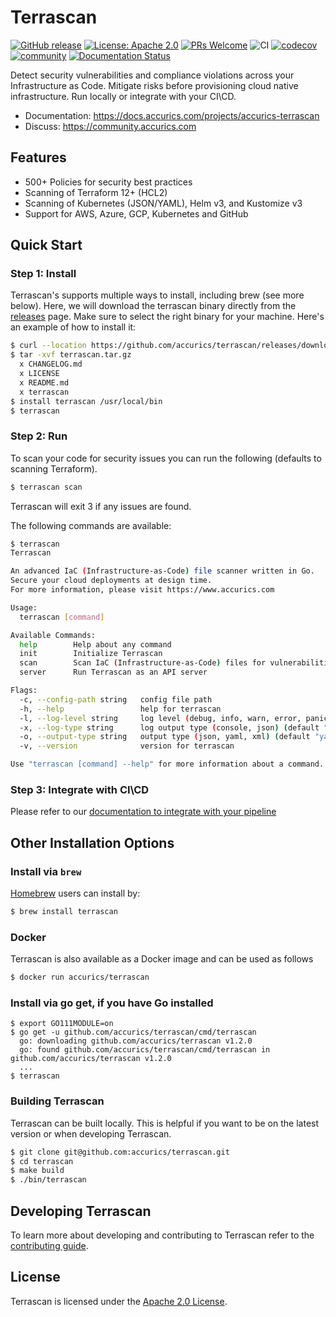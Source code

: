 # Terrascan

[![GitHub release](https://img.shields.io/github/release/accurics/terrascan)](https://github.com/accurics/terrascan/releases/latest)
[![License: Apache 2.0](https://img.shields.io/badge/license-Apache%202-blue)](https://github.com/accurics/terrascan/blob/master/LICENSE)
[![PRs Welcome](https://img.shields.io/badge/PRs-welcome-brightgreen.svg)](https://github.com/accurics/terrascan/pulls)
![CI](https://github.com/accurics/terrascan/workflows/build/badge.svg)
[![codecov](https://codecov.io/gh/accurics/terrascan/branch/master/graph/badge.svg)](https://codecov.io/gh/accurics/terrascan)
[![community](https://img.shields.io/discourse/status?server=https%3A%2F%2Fcommunity.accurics.com)](https://community.accurics.com)
[![Documentation Status](https://readthedocs.com/projects/accurics-terrascan/badge/?version=latest)](https://docs.accurics.com/projects/accurics-terrascan/en/latest/?badge=latest)

Detect security vulnerabilities and compliance violations across your Infrastructure as Code. Mitigate risks before provisioning cloud native infrastructure. Run locally or integrate with your CI\CD.


* Documentation: https://docs.accurics.com/projects/accurics-terrascan
* Discuss: https://community.accurics.com

## Features
* 500+ Policies for security best practices
* Scanning of Terraform 12+ (HCL2)
* Scanning of Kubernetes (JSON/YAML), Helm v3, and Kustomize v3
* Support for AWS, Azure, GCP, Kubernetes and GitHub


## Quick Start 
### Step 1: Install
Terrascan's supports multiple ways to install, including brew (see more below).
Here, we will download the terrascan binary directly from the [releases](https://github.com/accurics/terrascan/releases) page. Make sure to select the right binary for your machine. Here's an example of how to install it:

```sh
$ curl --location https://github.com/accurics/terrascan/releases/download/v1.2.0/terrascan_1.2.0_Darwin_x86_64.tar.gz --output terrascan.tar.gz
$ tar -xvf terrascan.tar.gz
  x CHANGELOG.md
  x LICENSE
  x README.md
  x terrascan
$ install terrascan /usr/local/bin
$ terrascan
```
### Step 2: Run
To scan your code for security issues you can run the following (defaults to scanning Terraform).

```sh
$ terrascan scan
```
Terrascan will exit 3 if any issues are found.

The following commands are available:

```sh
$ terrascan
Terrascan

An advanced IaC (Infrastructure-as-Code) file scanner written in Go.
Secure your cloud deployments at design time.
For more information, please visit https://www.accurics.com

Usage:
  terrascan [command]

Available Commands:
  help        Help about any command
  init        Initialize Terrascan
  scan        Scan IaC (Infrastructure-as-Code) files for vulnerabilities.
  server      Run Terrascan as an API server

Flags:
  -c, --config-path string   config file path
  -h, --help                 help for terrascan
  -l, --log-level string     log level (debug, info, warn, error, panic, fatal) (default "info")
  -x, --log-type string      log output type (console, json) (default "console")
  -o, --output-type string   output type (json, yaml, xml) (default "yaml")
  -v, --version              version for terrascan

Use "terrascan [command] --help" for more information about a command.
```

### Step 3: Integrate with CI\CD
Please refer to our [documentation to integrate with your pipeline](https://docs.accurics.com/projects/accurics-terrascan/en/latest/cicd/)


## Other Installation Options


### Install via `brew`

[Homebrew](https://brew.sh/) users can install by:

```sh
$ brew install terrascan
```

### Docker
Terrascan is also available as a Docker image and can be used as follows

```sh
$ docker run accurics/terrascan
```

### Install via go get, if you have Go installed
```
$ export GO111MODULE=on
$ go get -u github.com/accurics/terrascan/cmd/terrascan
  go: downloading github.com/accurics/terrascan v1.2.0
  go: found github.com/accurics/terrascan/cmd/terrascan in github.com/accurics/terrascan v1.2.0
  ...
$ terrascan
```

### Building Terrascan
Terrascan can be built locally. This is helpful if you want to be on the latest version or when developing Terrascan.

```sh
$ git clone git@github.com:accurics/terrascan.git
$ cd terrascan
$ make build
$ ./bin/terrascan
```


## Developing Terrascan
To learn more about developing and contributing to Terrascan refer to the [contributing guide](CONTRIBUTING.md).

## License

Terrascan is licensed under the [Apache 2.0 License](LICENSE).
